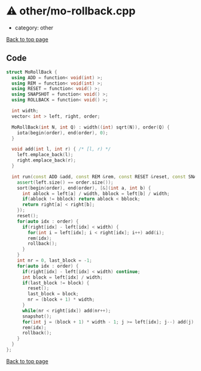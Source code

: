 <!-- mathjax config similar to math.stackexchange -->
<script type="text/javascript" async
  src="https://cdnjs.cloudflare.com/ajax/libs/mathjax/2.7.5/MathJax.js?config=TeX-MML-AM_CHTML">
</script>
<script type="text/x-mathjax-config">
  MathJax.Hub.Config({
    TeX: { equationNumbers: { autoNumber: "AMS" }},
    tex2jax: {
      inlineMath: [ ['$','$'] ],
      processEscapes: true
    },
    "HTML-CSS": { matchFontHeight: false },
    displayAlign: "left",
    displayIndent: "2em"
  });
</script>

<script type="text/javascript" src="https://cdnjs.cloudflare.com/ajax/libs/jquery/3.4.1/jquery.min.js"></script>
<script src="https://cdn.jsdelivr.net/npm/jquery-balloon-js@1.1.2/jquery.balloon.min.js" integrity="sha256-ZEYs9VrgAeNuPvs15E39OsyOJaIkXEEt10fzxJ20+2I=" crossorigin="anonymous"></script>
<script type="text/javascript" src="../../assets/js/copy-button.js"></script>
<link rel="stylesheet" href="../../assets/css/copy-button.css" />


# :warning: other/mo-rollback.cpp
* category: other


[Back to top page](../../index.html)



## Code
```cpp
struct MoRollBack {
  using ADD = function< void(int) >;
  using REM = function< void(int) >;
  using RESET = function< void() >;
  using SNAPSHOT = function< void() >;
  using ROLLBACK = function< void() >;

  int width;
  vector< int > left, right, order;

  MoRollBack(int N, int Q) : width((int) sqrt(N)), order(Q) {
    iota(begin(order), end(order), 0);
  }

  void add(int l, int r) { /* [l, r) */
    left.emplace_back(l);
    right.emplace_back(r);
  }

  int run(const ADD &add, const REM &rem, const RESET &reset, const SNAPSHOT &snapshot, const ROLLBACK &rollback) {
    assert(left.size() == order.size());
    sort(begin(order), end(order), [&](int a, int b) {
      int ablock = left[a] / width, bblock = left[b] / width;
      if(ablock != bblock) return ablock < bblock;
      return right[a] < right[b];
    });
    reset();
    for(auto idx : order) {
      if(right[idx] - left[idx] < width) {
        for(int i = left[idx]; i < right[idx]; i++) add(i);
        rem(idx);
        rollback();
      }
    }
    int nr = 0, last_block = -1;
    for(auto idx : order) {
      if(right[idx] - left[idx] < width) continue;
      int block = left[idx] / width;
      if(last_block != block) {
        reset();
        last_block = block;
        nr = (block + 1) * width;
      }
      while(nr < right[idx]) add(nr++);
      snapshot();
      for(int j = (block + 1) * width - 1; j >= left[idx]; j--) add(j);
      rem(idx);
      rollback();
    }
  }
};


```

[Back to top page](../../index.html)


